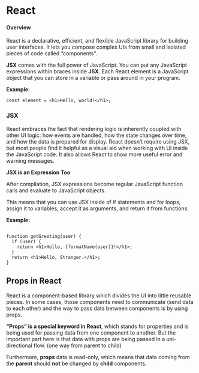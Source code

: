 # React

#### Overview

React is a declarative, efficient, and flexible JavaScript library for building user interfaces. It lets you compose complex UIs from small and isolated pieces of code called “components”.

**JSX** comes with the full power of JavaScript. You can put any JavaScript expressions within braces inside **JSX**. Each React element is a JavaScript object that you can store in a variable or pass around in your program.


**Example:**

```
const element = <h1>Hello, world!</h1>;

```

### JSX 

React embraces the fact that rendering logic is inherently coupled with other UI logic: how events are handled, how the state changes over time, and how the data is prepared for display. React doesn’t require using JSX, but most people find it helpful as a visual aid when working with UI inside the JavaScript code. It also allows React to show more useful error and warning messages.

**JSX is an Expression Too**

After compilation, JSX expressions become regular JavaScript function calls and evaluate to JavaScript objects.

This means that you can use JSX inside of if statements and for loops, assign it to variables, accept it as arguments, and return it from functions:

**Example:**

```

function getGreeting(user) {
  if (user) {
    return <h1>Hello, {formatName(user)}!</h1>;
  }
  return <h1>Hello, Stranger.</h1>;
}

```

## Props in React

React is a component-based library which divides the UI into little reusable pieces. In some cases, those components need to communicate (send data to each other) and the way to pass data between components is by using props.

**“Props” is a special keyword in React**, which stands for properties and is being used for passing data from one component to another.
But the important part here is that data with props are being passed in a uni-directional flow. (one way from parent to child)

Furthermore, **props** data is read-only, which means that data coming from the **parent** should **not** be changed by **child** components.